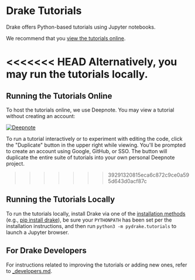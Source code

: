 # Drake Tutorials

Drake offers Python-based tutorials using Jupyter notebooks.

We recommend that you
[view the tutorials online](https://deepnote.com/workspace/Drake-0b3b2c53-a7ad-441b-80f8-bf8350752305/project/Tutorials-2b4fc509-aef2-417d-a40d-6071dfed9199/%2Findex.ipynb).

<<<<<<< HEAD
Alternatively, you may run the tutorials locally.
=======
## Running the Tutorials Online

To host the tutorials online, we use Deepnote.  You may view a tutorial
without creating an account:

[![Deepnote](https://deepnote.com/buttons/launch-in-deepnote-white-small.svg)](https://deepnote.com/workspace/Drake-0b3b2c53-a7ad-441b-80f8-bf8350752305/project/Tutorials-2b4fc509-aef2-417d-a40d-6071dfed9199/%2Findex.ipynb)

To run a tutorial interactively or to experiment with editing the code, click
the "Duplicate" button in the upper right while viewing. You'll be prompted to
create an account using Google, GitHub, or SSO. The button will duplicate the
entire suite of tutorials into your own personal Deepnote project.
>>>>>>> 39291320815eca6c872c9ce0a595d643d0acf87c

## Running the Tutorials Locally

To run the tutorials locally, install Drake via one of the [installation
methods](https://drake.mit.edu/installation.html) (e.g., [pip install
drake](https://drake.mit.edu/pip.html)), be sure your `PYTHONPATH` has been set
per the installation instructions, and then run `python3 -m pydrake.tutorials`
to launch a Jupyter browser.

## For Drake Developers

For instructions related to improving the tutorials or adding new ones,
refer to [_developers.md](_developers.md).

